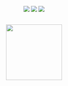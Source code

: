 <p align="center">
  <a href="https://discord.com/users/821690743587471400"><img src="https://img.shields.io/badge/NUFRAIN%20-7289DA.svg?&style=for-the-badge&logo=discord&logoColor=white"></a>
  <a href="https://github.com/nufrain"><img src="https://img.shields.io/badge/NUFRAIN%20-1d202b.svg?&style=for-the-badge&logo=github&logoColor=white"></a>
 <a href="https://www.instagram.com/nufrainn" target"blank_"><img src="https://img.shields.io/badge/NUFRAIN%20-DC3175.svg?&style=for-the-badge&logo=instagram&logoColor=white">
</p>

<div align="center">
  <br>
  <img src="https://github-readme-stats.vercel.app/api?username=Okitajs&show_icons=true&theme=dark&hide_border=true" width="%100" height="150px">
  <br><br>
</div>


